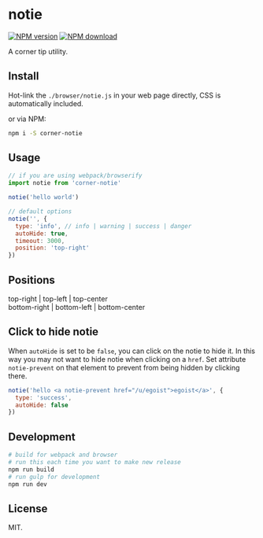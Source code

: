# notie

[![NPM version](https://img.shields.io/npm/v/corner-notie.svg?style=flat-square)](https://www.npmjs.com/package/corner-notie)
[![NPM download](https://img.shields.io/npm/dm/corner-notie.svg?style=flat-square)](https://www.npmjs.com/package/corner-notie)

A corner tip utility.

## Install

Hot-link the `./browser/notie.js` in your web page directly, CSS is automatically included.

or via NPM:

```bash
npm i -S corner-notie
```

## Usage

```javascript
// if you are using webpack/browserify
import notie from 'corner-notie'

notie('hello world')

// default options
notie('', {
  type: 'info', // info | warning | success | danger
  autoHide: true,
  timeout: 3000,
  position: 'top-right'
})
```

## Positions

top-right | top-left | top-center<br>
bottom-right | bottom-left | bottom-center<br>

## Click to hide notie

When `autoHide` is set to be `false`, you can click on the notie to hide it. In this way you may not want to hide notie when clicking on a `href`. Set attribute `notie-prevent` on that element to prevent from being hidden by clicking there.

```js
notie('hello <a notie-prevent href="/u/egoist">egoist</a>', {
  type: 'success',
  autoHide: false
})
```

## Development

```bash
# build for webpack and browser
# run this each time you want to make new release
npm run build
# run gulp for development
npm run dev
```

## License

MIT.
